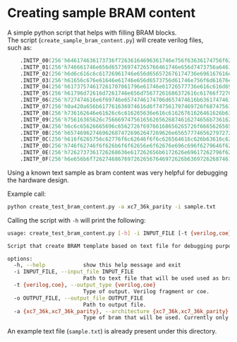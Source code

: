 # Creating sample BRAM content

A simple python script that helps with filling BRAM blocks.  
The script (```create_sample_bram_content.py```) will create verilog files,  
such as:  

```verilog
	.INITP_00(256'h646174636173736f72636164696361746e756f63636174756f6261656c626161),
	.INITP_01(256'h746661746e656d657369747265766461746e656d7473756a64616e6f69746964),
	.INITP_02(256'h6d6c616c6c61726961746e656d656572676174736e696167616e696167617265),
	.INITP_03(256'h61656c676e61646e61746e656d6573756d61746e756f6d61676e6f6d6174736f),
	.INITP_04(256'h61737574617261707061796e61746e61726577736e616c616d696e617972676e),
	.INITP_05(256'h61796d72616d7261746e656d75677261686372616c61766f72707061656c7070),
	.INITP_06(256'h727474616e6f69746e6574746174706d657474616b6361747461746173617472),
	.INITP_07(256'h0a420a656b617761636974616d6f747561797469726f687475616e6f69746361),
	.INITP_08(256'h736162646e61626c6c616265636e616c61626761626461626b63616279626162),
	.INITP_09(256'h75616365626c756669747561656265626874616274656b7361626e6973616265),
	.INITP_0A(256'h6c6c65626665696c6562726f69766168656265726f6665626565626465626573),
	.INITP_0B(256'h657469627469626874726962647269626e6565777465627972726562746e6562),
	.INITP_0C(256'h616f6265756c62776f6c62646f6f6c626564616c626b63616c62726574746962),
	.INITP_0D(256'h746f62746f6f626b6f6f62656e6f62676e696c696f6279646f6274616f626472),
	.INITP_0E(256'h7262737361726268636e617262656b6172626e69617262796f62786f62656c74),
	.INITP_0F(256'h6e656b6f72627468676972626567646972626b63697262687461657262646165),
```

Using a known text sample as bram content was very helpful for debugging the hardware design.

Example call:  

```bash
python create_test_bram_content.py -a xc7_36k_parity -i sample.txt
```

Calling the script with ```-h``` will print the following:

```bash
usage: create_test_bram_content.py [-h] -i INPUT_FILE [-t {verilog,coe}] [-o OUTPUT_FILE] [-a {xc7_36k,xc7_36k_parity}]

Script that create BRAM template based on text file for debugging purposes.

options:
  -h, --help            show this help message and exit
  -i INPUT_FILE, --input_file INPUT_FILE
                        Path to text file that will be used used as bram content
  -t {verilog,coe}, --output_type {verilog,coe}
                        Type of output. Verilog fragment or coe.
  -o OUTPUT_FILE, --output_file OUTPUT_FILE
                        Path to output file.
  -a {xc7_36k,xc7_36k_parity}, --architecture {xc7_36k,xc7_36k_parity}
                        Type of bram that will be used. Currently only XC7 36K
```

An example text file (```sample.txt```) is already present under this directory.